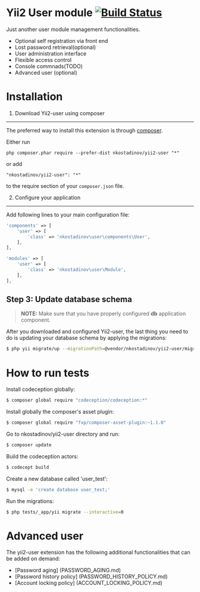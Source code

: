 # Yii2 User module [![Build Status](https://travis-ci.org/nkostadinov/yii2-user.svg?branch=master)](https://travis-ci.org/nkostadinov/yii2-user) 

Just another user module management functionalities.

* Optional self registration via front end
* Lost password retrieval(optional)
* User administration interface
* Flexible access control
* Console commnads(TODO)
* Advanced user (optional)

# Installation

1. Download Yii2-user using composer
--------------------------

The preferred way to install this extension is through [composer](http://getcomposer.org/download/).

Either run

```
php composer.phar require --prefer-dist nkostadinov/yii2-user "*"
```

or add

```
"nkostadinov/yii2-user": "*"
```

to the require section of your `composer.json` file.

2. Configure your application
-------------------------

Add following lines to your main configuration file:

```php
'components' => [
    'user' => [
        'class' => 'nkostadinov\user\components\User',
    ],
],
```

```php
'modules' => [
    'user' => [
        'class' => 'nkostadinov\user\Module',
    ],
],
```

Step 3: Update database schema
------------------------------

> **NOTE:** Make sure that you have properly configured **db** application component.

After you downloaded and configured Yii2-user, the last thing you need to do is updating your database schema by
applying the migrations:

```bash
$ php yii migrate/up --migrationPath=@vendor/nkostadinov/yii2-user/migrations
```

# How to run tests

Install codeception globally:

```bash
$ composer global require "codeception/codeception:*"
```

Install globally the composer's asset plugin:

```bash
$ composer global require "fxp/composer-asset-plugin:~1.1.0"
```

Go to nkostadinov/yii2-user directory and run:

```bash
$ composer update
```

Build the codeception actors:

```bash
$ codecept build
```

Create a new database called 'user_test':

```bash
$ mysql -e 'create database user_test;'
```

Run the migrations:

```bash
$ php tests/_app/yii migrate --interactive=0
```

# Advanced user

The yii2-user extension has the following additional functionalities that can be added on demand:

 - [Password aging] (PASSWORD_AGING.md)
 - [Password history policy] (PASSWORD_HISTORY_POLICY.md)
 - [Account locking policy] (ACCOUNT_LOCKING_POLICY.md)
